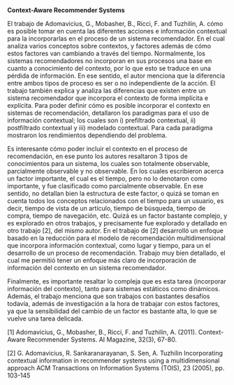 **Context-Aware Recommender Systems**


El trabajo de Adomavicius, G., Mobasher, B., Ricci, F. and Tuzhilin, A. cómo es posible tomar en cuenta las diferentes acciones e información contextual para la incorporarlas en el proceso de un sistema recomendador. En el cual analiza varios  conceptos sobre contextos, y factores además de cómo estos factores van cambiando a través del tiempo. Normalmente, los sistemas recomendadores no incorporan en sus procesos una base en cuanto a  conocimiento del contexto, por lo que esto se traduce en una pérdida de información. En ese sentido, el autor menciona que la diferencia entre ambos tipos de proceso es ser o no independiente de la acción. El trabajo también explica y analiza las diferencias que existen entre un sistema recomendador que incorpora el contexto de forma implícita e explícita. Para poder definir cómo es posible incorporar el contexto en sistemas de recomendación, detallaron los paradigmas para el uso de información contextual; los cuales son i) prefiltrado contextual, ii) postfiltrado contextual y iii) modelado contextual. Para cada paradigma mostraron los rendimientos dependiendo del problema. 


Es interesante cómo poder incluir el contexto en el proceso de recomendación, en ese punto los autores resaltaron 3 tipos de conocimientos para un sistema, los cuales son totalmente observable, parcialmente observable y no observable. En los cuales escribieron acerca un factor importante, el cual es el tiempo, pero no lo denotaron como importante, y fue clasificado como parcialmente observable. En ese sentido, no detallan bien la estructura de este factor, o quizá se toman en cuenta todos los conceptos relacionados con el tiempo para un usuario, es decir, tiempo de vista de un artículo, tiempo de búsqueda, tiempo de compra, tiempo de navegación, etc. Quizá es un factor bastante complejo, y es explorado en otros trabajos, y precisamente fue explorado y detallado en otro trabajo [2], del mismo autor. En el trabajo de [2]  desarrolló un enfoque basado en la reducción para el modelo de recomendación multidimensional que incorpora información contextual, como lugar y tiempo, para un el desarrollo de un proceso de recomendación. Trabajo muy bien detallado, el cual me permitió tener un enfoque más claro de incorporación de información del contexto en un sistema recomendador.  

Finalmente, es importante resaltar lo compleja que es esta tarea (incorporar información del contexto), tanto para sistemas estáticos como dinámicos. Además, el trabajo menciona que son trabajos con bastantes desafíos todavía, además de investigación a la hora de trabajar con estos factores, ya que la sensibilidad del cambio de un factor es bastante alta, lo que se vuelve una tarea delicada. 


[1] Adomavicius, G., Mobasher, B., Ricci, F. and Tuzhilin, A. (2011). Context-Aware Recommender Systems. AI Magazine, 32(3), 67-80.


[2] G. Adomavicius, R. Sankaranarayanan, S. Sen, A. Tuzhilin
Incorporating contextual information in recommender systems using a multidimensional approach ACM Transactions on Information Systems (TOIS), 23 (2005), pp. 103-145
